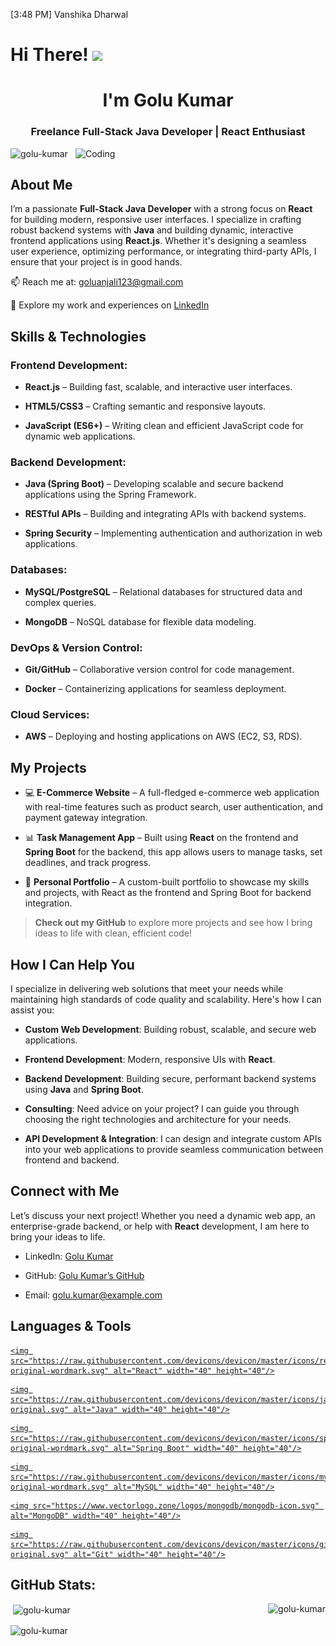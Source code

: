 [3:48 PM] Vanshika Dharwal
# Hi There! <img src="https://raw.githubusercontent.com/MartinHeinz/MartinHeinz/master/wave.gif" width="30px">
 
<h1 align="center">I'm Golu Kumar</h1>

<h3 align="center">Freelance Full-Stack Java Developer | React Enthusiast</h3>
 
<img align="right" alt="Coding" width="400" src="https://cdn.dribbble.com/users/2646423/screenshots/5507196/computer.gif">
 
<p align="left">

  <img src="https://komarev.com/ghpvc/?username=golu-kumar&label=Profile%20views&color=0e75b6&style=flat" alt="golu-kumar" />

</p>
 
## About Me

I’m a passionate **Full-Stack Java Developer** with a strong focus on **React** for building modern, responsive user interfaces. I specialize in crafting robust backend systems with **Java** and building dynamic, interactive frontend applications using **React.js**. Whether it's designing a seamless user experience, optimizing performance, or integrating third-party APIs, I ensure that your project is in good hands.
 
📫 Reach me at: [goluanjali123@gmail.com](mailto:goluanjali123@gmail.com)  

📄 Explore my work and experiences on [LinkedIn](https://www.linkedin.com/in/golu-k-5a18ba117/)
 
## Skills & Technologies
 
### Frontend Development:

- **React.js** – Building fast, scalable, and interactive user interfaces.

- **HTML5/CSS3** – Crafting semantic and responsive layouts.

- **JavaScript (ES6+)** – Writing clean and efficient JavaScript code for dynamic web applications.
 
### Backend Development:

- **Java (Spring Boot)** – Developing scalable and secure backend applications using the Spring Framework.

- **RESTful APIs** – Building and integrating APIs with backend systems.

- **Spring Security** – Implementing authentication and authorization in web applications.
 
### Databases:

- **MySQL/PostgreSQL** – Relational databases for structured data and complex queries.

- **MongoDB** – NoSQL database for flexible data modeling.
 
### DevOps & Version Control:

- **Git/GitHub** – Collaborative version control for code management.

- **Docker** – Containerizing applications for seamless deployment.
 
### Cloud Services:

- **AWS** – Deploying and hosting applications on AWS (EC2, S3, RDS).
 
## My Projects

- 💻 **E-Commerce Website** – A full-fledged e-commerce web application with real-time features such as product search, user authentication, and payment gateway integration.

- 📊 **Task Management App** – Built using **React** on the frontend and **Spring Boot** for the backend, this app allows users to manage tasks, set deadlines, and track progress.

- 📝 **Personal Portfolio** – A custom-built portfolio to showcase my skills and projects, with React as the frontend and Spring Boot for backend integration.
 
> **Check out my GitHub** to explore more projects and see how I bring ideas to life with clean, efficient code!
 
## How I Can Help You

I specialize in delivering web solutions that meet your needs while maintaining high standards of code quality and scalability. Here's how I can assist you:
 
- **Custom Web Development**: Building robust, scalable, and secure web applications.

- **Frontend Development**: Modern, responsive UIs with **React**.

- **Backend Development**: Building secure, performant backend systems using **Java** and **Spring Boot**.

- **Consulting**: Need advice on your project? I can guide you through choosing the right technologies and architecture for your needs.

- **API Development & Integration**: I can design and integrate custom APIs into your web applications to provide seamless communication between frontend and backend.
 
## Connect with Me

Let’s discuss your next project! Whether you need a dynamic web app, an enterprise-grade backend, or help with **React** development, I am here to bring your ideas to life.  
 
- LinkedIn: [Golu Kumar](https://linkedin.com/in/golu-kumar)  

- GitHub: [Golu Kumar’s GitHub](https://github.com/golu-kumar)  

- Email: [golu.kumar@example.com](mailto:golu.kumar@example.com)
 
## Languages & Tools
 
<p align="left"> 

  <!-- React -->

  <a href="https://react.dev/" target="_blank"> 

    <img src="https://raw.githubusercontent.com/devicons/devicon/master/icons/react/react-original-wordmark.svg" alt="React" width="40" height="40"/>

  </a>
 
  <!-- Java -->

  <a href="https://www.java.com/" target="_blank"> 

    <img src="https://raw.githubusercontent.com/devicons/devicon/master/icons/java/java-original.svg" alt="Java" width="40" height="40"/>

  </a>
 
  <!-- Spring Boot -->

  <a href="https://spring.io/projects/spring-boot" target="_blank"> 

    <img src="https://raw.githubusercontent.com/devicons/devicon/master/icons/spring/spring-original-wordmark.svg" alt="Spring Boot" width="40" height="40"/>

  </a>
 
  <!-- MySQL -->

  <a href="https://www.mysql.com/" target="_blank"> 

    <img src="https://raw.githubusercontent.com/devicons/devicon/master/icons/mysql/mysql-original-wordmark.svg" alt="MySQL" width="40" height="40"/>

  </a>
 
  <!-- MongoDB -->

  <a href="https://www.mongodb.com/" target="_blank"> 

    <img src="https://www.vectorlogo.zone/logos/mongodb/mongodb-icon.svg" alt="MongoDB" width="40" height="40"/>

  </a>
 
  <!-- Git -->

  <a href="https://github.com/" target="_blank"> 

    <img src="https://raw.githubusercontent.com/devicons/devicon/master/icons/git/git-original.svg" alt="Git" width="40" height="40"/>

  </a>

</p>
 
## GitHub Stats:

<p><img align="right" src="https://github-readme-stats.vercel.app/api/top-langs?username=golu-kumar&show_icons=true&locale=en&layout=compact" alt="golu-kumar" /></p>
 
<p>&nbsp;<img align="center" src="https://github-readme-stats.vercel.app/api?username=golu-kumar&show_icons=true&locale=en" alt="golu-kumar" /></p>
 
<p><img align="center" src="https://github-readme-streak-stats.herokuapp.com/?user=golu-kumar&" alt="golu-kumar" /></p>

